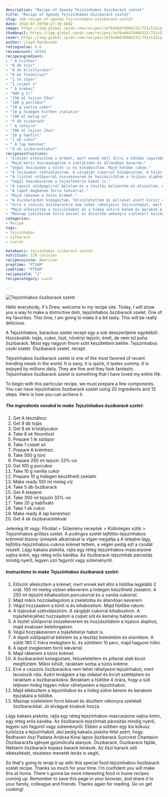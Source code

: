 ```yaml
---
description: "Recipe of Speedy Tejszínhabos őszibarack szelet"
title: "Recipe of Speedy Tejszínhabos őszibarack szelet"
slug: 146-recipe-of-speedy-tejszinhabos-oszibarack-szelet
date: 2020-07-20T00:27:30.684Z
image: https://img-global.cpcdn.com/recipes/1ef8ad6d7690b332/751x532cq70/tejszinhabos-oszibarack-szelet-recept-foto.jpg
thumbnail: https://img-global.cpcdn.com/recipes/1ef8ad6d7690b332/751x532cq70/tejszinhabos-oszibarack-szelet-recept-foto.jpg
cover: https://img-global.cpcdn.com/recipes/1ef8ad6d7690b332/751x532cq70/tejszinhabos-oszibarack-szelet-recept-foto.jpg
author: Lloyd Maldonado
ratingvalue: 4.6
reviewcount: 48160
recipeingredient:
- " A tszthoz"
- "8 db tojs"
- "8 ek kristlycukor"
- "8 ek finomliszt"
- "1 tk stpor"
- "1 csipet s"
- " A krmhez"
- "500 g tr"
- "250 ml tejszn 33os"
- "100 g porcukor"
- "10 g vanlia cukor"
- "10 g hidegen kszthet zselatin"
- "100 ml meleg vz"
- "5 db szibarack"
- " A tetejre"
- "300 ml tejszn 33os"
- "20 g habfixl"
- "1 ek cukor"
- " A lap kenshez"
- "4 ek szibaracklekvr"
recipeinstructions:
- "Először elkészítem a krémet, mert ennek kell állni a hűtőbe legalább 2 órát. 100 ml meleg vízben elkeverem a hidegen készíthető zselatint. A 250 ml tejszínt kihabosítom porcukorral és a vanília cukorral."
- "Majd máris hozzáadagolom a zselatinba és állandóan keverem."
- "Végül hozzáadom a túrót is és kihabosítom. Majd hűtőbe rakom."
- "A tojásokat szétválasztom. A sárgáját cukorral kihabosítom. A tojásfehérjéhez hozzáadom a csipet sót és kemény habbá verem."
- "A lisztet sütőporral összekeverem és hozzászitálom a tojásos alaphoz, majd óvatosan beleforgatom."
- "Végül hozzákeverem a tojásfehérje habot is."
- "A tepsit sütőpapírral bélelem és a tésztáz beleöntöm és elsimítom. A sütőt 180 C fokra melegítem ki, és sütöttem 10 perc, majd hagyom hűlni."
- "A lapot megkenem forró lekvárral."
- "Majd rákenem a túrós krémet."
- "A őszibarackot kimagoztam, felszeleteltem és pillanat alatt kicsit megfőztem. Mikor kihűlt, ráraktam sorba a túrós krémre."
- "Erre a csúszós őszibarackra nem lehet ráhelyezni tejszínhabot, mert lecsúszik róla. Azért levágtam a lap oldalait és kicsit széttéptem és ráraktam a őszibarackokra. Beraktam a hűtőbe 4 órára, hogy a süti teljesen hideg legyen mikor ráhelyezem a tejszínhabot."
- "Majd elkészítem a tejszínhabot és a hideg sütire kenem és berakom éjszakára a hűtőbe."
- "Másnap szeletelem forró késsel és díszítem vékonyra szeletelt őszibarackkal. Jó étvágyat kívánok hozzá."
categories:
- Recipe
tags:
- tejsznhabos
- szibarack
- szelet

katakunci: tejsznhabos szibarack szelet 
nutrition: 129 calories
recipecuisine: American
preptime: "PT16M"
cooktime: "PT55M"
recipeyield: "2"
recipecategory: Lunch

---
```



![Tejszínhabos őszibarack szelet](https://img-global.cpcdn.com/recipes/1ef8ad6d7690b332/751x532cq70/tejszinhabos-oszibarack-szelet-recept-foto.jpg)

Hello everybody, it's Drew, welcome to my recipe site. Today, I will show you a way to make a distinctive dish, tejszínhabos őszibarack szelet. One of my favorites. This time, I am going to make it a bit tasty. This will be really delicious.

A Tejszínhabos, barackos szelet recept egy a sok desszertjeink egyikéből. Hozzávalók: tojás, cukor, liszt, növényi tejszín, érett, de nem túl puha őszibarack. Most egy nagyon finom sütit készítettem belőle. Tejszínhabos csoki szelet. Őszibarack szelet. recept.

Tejszínhabos őszibarack szelet is one of the most favored of recent trending meals in the world. It is easy, it is quick, it tastes yummy. It is enjoyed by millions daily. They are fine and they look fantastic. Tejszínhabos őszibarack szelet is something that I have loved my entire life.


To begin with this particular recipe, we must prepare a few components. You can have tejszínhabos őszibarack szelet using 20 ingredients and 13 steps. Here is how you can achieve it.

<!--inarticleads1-->

##### The ingredients needed to make Tejszínhabos őszibarack szelet:

1. Get  A tésztához:
1. Get 8 db tojás
1. Get 8 ek kristálycukor
1. Take 8 ek finomliszt
1. Prepare 1 tk sütőpor
1. Take 1 csipet só
1. Prepare  A krémhez:
1. Take 500 g túró
1. Prepare 250 ml tejszín 33%-os
1. Get 100 g porcukor
1. Take 10 g vanília cukor
1. Prepare 10 g hidegen készíthető zselatin
1. Make ready 100 ml meleg víz
1. Take 5 db őszibarack
1. Get  A tetejére:
1. Take 300 ml tejszín 33%-os
1. Take 20 g habfixáló
1. Take 1 ek cukor
1. Make ready  A lap kenéshez:
1. Get 4 ek őszibaracklekvár


Jelenleg itt vagy: Főoldal &gt; Sütemény receptek &gt; Különleges sütik &gt; Tejszínhabos grillázs szelet. A pudingos szelet tejfölös-tejszínhabos krémmel bizony ünnepek alkalmával is vígan megállja a A tetejére lágy, tejfölös-tejszínhabos-cukros krémet tettem, a végén pedig ezt a csodát reszelt. Lágy kakaós piskóta, rajta egy réteg tejszínhabos-mascarpone sajtos krém, egy réteg erős kávéba. Az őszibarack-tejszínhab párosítás mindig nyerő, legyen szó fagyiról vagy süteményről. 

<!--inarticleads2-->

##### Instructions to make Tejszínhabos őszibarack szelet:

1. Először elkészítem a krémet, mert ennek kell állni a hűtőbe legalább 2 órát. 100 ml meleg vízben elkeverem a hidegen készíthető zselatint. A 250 ml tejszínt kihabosítom porcukorral és a vanília cukorral.
1. Majd máris hozzáadagolom a zselatinba és állandóan keverem.
1. Végül hozzáadom a túrót is és kihabosítom. Majd hűtőbe rakom.
1. A tojásokat szétválasztom. A sárgáját cukorral kihabosítom. A tojásfehérjéhez hozzáadom a csipet sót és kemény habbá verem.
1. A lisztet sütőporral összekeverem és hozzászitálom a tojásos alaphoz, majd óvatosan beleforgatom.
1. Végül hozzákeverem a tojásfehérje habot is.
1. A tepsit sütőpapírral bélelem és a tésztáz beleöntöm és elsimítom. A sütőt 180 C fokra melegítem ki, és sütöttem 10 perc, majd hagyom hűlni.
1. A lapot megkenem forró lekvárral.
1. Majd rákenem a túrós krémet.
1. A őszibarackot kimagoztam, felszeleteltem és pillanat alatt kicsit megfőztem. Mikor kihűlt, ráraktam sorba a túrós krémre.
1. Erre a csúszós őszibarackra nem lehet ráhelyezni tejszínhabot, mert lecsúszik róla. Azért levágtam a lap oldalait és kicsit széttéptem és ráraktam a őszibarackokra. Beraktam a hűtőbe 4 órára, hogy a süti teljesen hideg legyen mikor ráhelyezem a tejszínhabot.
1. Majd elkészítem a tejszínhabot és a hideg sütire kenem és berakom éjszakára a hűtőbe.
1. Másnap szeletelem forró késsel és díszítem vékonyra szeletelt őszibarackkal. Jó étvágyat kívánok hozzá.


Lágy kakaós piskóta, rajta egy réteg tejszínhabos-mascarpone sajtos krém, egy réteg erős kávéba. Az őszibarack-tejszínhab párosítás mindig nyerő, legyen szó fagyiról vagy süteményről. Ebben a sütiben egy kis kókusz turbózza a tejszínhabot, alul pedig kakaós piskóta felel azért, hogy. Redhaven őszi Padana Andosa Kínai lapos őszibarack Suncrest Champion Őszibarackfa igényei gyümölcsfa alanyok. Őszibarack, Őszibarack fajták, Nektarin őszibarack kopasz barack leírások. Az őszi barack süti elkészítését, részletes menetét leírás is segíti. 

So that's going to wrap it up with this special food tejszínhabos őszibarack szelet recipe. Thanks so much for your time. I'm confident you will make this at home. There's gonna be more interesting food in home recipes coming up. Remember to save this page in your browser, and share it to your family, colleague and friends. Thanks again for reading. Go on get cooking!
